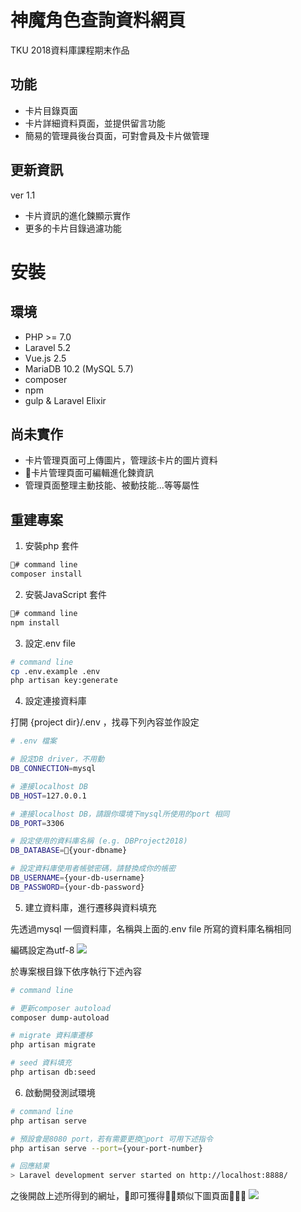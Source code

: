 # 神魔角色查詢資料網頁

TKU 2018資料庫課程期末作品

## 功能
* 卡片目錄頁面
* 卡片詳細資料頁面，並提供留言功能
* 簡易的管理員後台頁面，可對會員及卡片做管理

## 更新資訊
ver 1.1
* 卡片資訊的進化鍊顯示實作
* 更多的卡片目錄過濾功能

# 安裝
## 環境
* PHP >= 7.0
* Laravel 5.2
* Vue.js 2.5
* MariaDB 10.2 (MySQL 5.7)
* composer
* npm
* gulp & Laravel Elixir

## 尚未實作
* 卡片管理頁面可上傳圖片，管理該卡片的圖片資料
* 卡片管理頁面可編輯進化鍊資訊
* 管理頁面整理主動技能、被動技能...等等屬性

## 重建專案

1. 安裝php 套件
```bash
# command line
composer install
```

2. 安裝JavaScript 套件
```bash
# command line
npm install
```

3. 設定.env file
```bash
# command line
cp .env.example .env
php artisan key:generate
```

4. 設定連接資料庫

打開 {project dir}/.env ，找尋下列內容並作設定
```bash
# .env 檔案

# 設定DB driver，不用動
DB_CONNECTION=mysql

# 連接localhost DB
DB_HOST=127.0.0.1

# 連接localhost DB，請跟你環境下mysql所使用的port 相同
DB_PORT=3306

# 設定使用的資料庫名稱 (e.g. DBProject2018)
DB_DATABASE={your-dbname}

# 設定資料庫使用者帳號密碼，請替換成你的帳密
DB_USERNAME={your-db-username}
DB_PASSWORD={your-db-password}
```

5. 建立資料庫，進行遷移與資料填充

先透過mysql 一個資料庫，名稱與上面的.env file 所寫的資料庫名稱相同

編碼設定為utf-8
![](https://i.imgur.com/8oDveb1.png)

於專案根目錄下依序執行下述內容
```bash
# command line

# 更新composer autoload
composer dump-autoload

# migrate 資料庫遷移
php artisan migrate

# seed 資料填充
php artisan db:seed
```

6. 啟動開發測試環境
```bash
# command line
php artisan serve

# 預設會是8080 port，若有需要更換port 可用下述指令
php artisan serve --port={your-port-number}

# 回應結果
> Laravel development server started on http://localhost:8888/
```

之後開啟上述所得到的網址，即可獲得類似下圖頁面
![](https://i.imgur.com/NVVJloA.png)